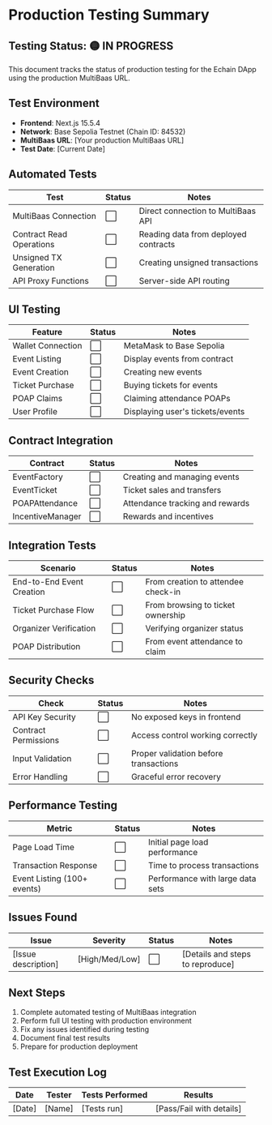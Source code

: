 # Production Testing Summary

## Testing Status: 🟡 IN PROGRESS

This document tracks the status of production testing for the Echain DApp using the production MultiBaas URL.

## Test Environment

- **Frontend**: Next.js 15.5.4
- **Network**: Base Sepolia Testnet (Chain ID: 84532)
- **MultiBaas URL**: [Your production MultiBaas URL]
- **Test Date**: [Current Date]

## Automated Tests

| Test                       | Status | Notes                                     |
|----------------------------|--------|--------------------------------------------|
| MultiBaas Connection       | ⬜     | Direct connection to MultiBaas API         |
| Contract Read Operations   | ⬜     | Reading data from deployed contracts       |
| Unsigned TX Generation     | ⬜     | Creating unsigned transactions             |
| API Proxy Functions        | ⬜     | Server-side API routing                    |

## UI Testing

| Feature                    | Status | Notes                                     |
|----------------------------|--------|--------------------------------------------|
| Wallet Connection          | ⬜     | MetaMask to Base Sepolia                   |
| Event Listing              | ⬜     | Display events from contract               |
| Event Creation             | ⬜     | Creating new events                        |
| Ticket Purchase            | ⬜     | Buying tickets for events                  |
| POAP Claims                | ⬜     | Claiming attendance POAPs                  |
| User Profile               | ⬜     | Displaying user's tickets/events           |

## Contract Integration

| Contract                   | Status | Notes                                     |
|----------------------------|--------|--------------------------------------------|
| EventFactory               | ⬜     | Creating and managing events               |
| EventTicket                | ⬜     | Ticket sales and transfers                 |
| POAPAttendance             | ⬜     | Attendance tracking and rewards            |
| IncentiveManager           | ⬜     | Rewards and incentives                     |

## Integration Tests

| Scenario                   | Status | Notes                                     |
|----------------------------|--------|--------------------------------------------|
| End-to-End Event Creation  | ⬜     | From creation to attendee check-in         |
| Ticket Purchase Flow       | ⬜     | From browsing to ticket ownership          |
| Organizer Verification     | ⬜     | Verifying organizer status                 |
| POAP Distribution          | ⬜     | From event attendance to claim             |

## Security Checks

| Check                      | Status | Notes                                     |
|----------------------------|--------|--------------------------------------------|
| API Key Security           | ⬜     | No exposed keys in frontend                |
| Contract Permissions       | ⬜     | Access control working correctly           |
| Input Validation           | ⬜     | Proper validation before transactions      |
| Error Handling             | ⬜     | Graceful error recovery                    |

## Performance Testing

| Metric                     | Status | Notes                                     |
|----------------------------|--------|--------------------------------------------|
| Page Load Time             | ⬜     | Initial page load performance              |
| Transaction Response       | ⬜     | Time to process transactions               |
| Event Listing (100+ events)| ⬜     | Performance with large data sets           |

## Issues Found

| Issue                      | Severity | Status | Notes                           |
|----------------------------|----------|--------|----------------------------------|
| [Issue description]        | [High/Med/Low] | ⬜ | [Details and steps to reproduce] |

## Next Steps

1. Complete automated testing of MultiBaas integration
2. Perform full UI testing with production environment
3. Fix any issues identified during testing
4. Document final test results
5. Prepare for production deployment

## Test Execution Log

| Date       | Tester    | Tests Performed              | Results                    |
|------------|-----------|------------------------------|----------------------------|
| [Date]     | [Name]    | [Tests run]                  | [Pass/Fail with details]   |
